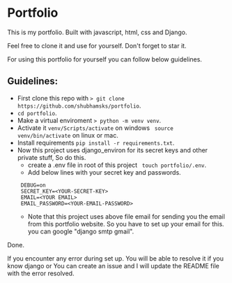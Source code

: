 # Portfolio

This is my portfolio. Built with javascript, html, css and Django.

Feel free to clone it and use for yourself. Don't forget to star it.

For using this portfolio for yourself you can follow below guidelines.

## Guidelines:
 - First clone this repo with ```> git clone https://github.com/shubhamsks/portfolio```.
 - ```cd portfolio```.
 - Make a virtual enviroment ```> python -m venv venv```.
 - Activate it ```venv/Scripts/activate``` on windows ``` source venv/bin/activate``` on linux or mac.
 - Install requirements ```pip install -r requirements.txt```.
 - Now this project uses django_environ for its secret keys and other private stuff, So do this.
    - create a .env file in root of this project ``` touch portfolio/.env```.
    - Add below lines with your secret key and passwords.
     ```
      DEBUG=on
      SECRET_KEY=<YOUR-SECRET-KEY>
      EMAIL=<YOUR EMAIL>
      EMAIL_PASSWORD=<YOUR-EMAIL-PASSWORD>
     ```
    - Note that this project uses above file email for sending you the email from this portfolio website. So you have to set up your email for this.
      you can google "django smtp gmail".
  
  Done.
  
  If you encounter any error during set up. You will be able to resolve it if you know django or You can create an issue and I will update the README file
  with the error resolved.
     
